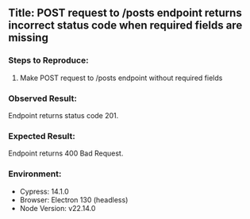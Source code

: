 ## Title: POST request to /posts endpoint returns incorrect status code when required fields are missing

### Steps to Reproduce:

1. Make POST request to /posts endpoint without required fields

### Observed Result:

Endpoint returns status code 201.

### Expected Result:

Endpoint returns 400 Bad Request.

### Environment:

- Cypress: 14.1.0
- Browser: Electron 130 (headless)
- Node Version: v22.14.0

